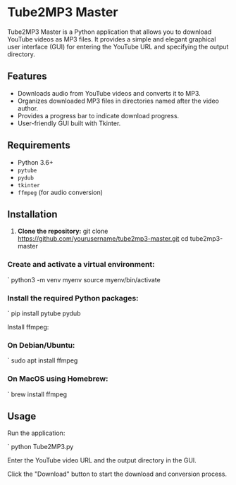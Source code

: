 # Tube2MP3 Master

Tube2MP3 Master is a Python application that allows you to download YouTube videos as MP3 files. It provides a simple and elegant graphical user interface (GUI) for entering the YouTube URL and specifying the output directory.

## Features

- Downloads audio from YouTube videos and converts it to MP3.
- Organizes downloaded MP3 files in directories named after the video author.
- Provides a progress bar to indicate download progress.
- User-friendly GUI built with Tkinter.

## Requirements

- Python 3.6+
- `pytube`
- `pydub`
- `tkinter`
- `ffmpeg` (for audio conversion)

## Installation

1. **Clone the repository:**
   git clone https://github.com/yourusername/tube2mp3-master.git
   cd tube2mp3-master

### Create and activate a virtual environment:

`
python3 -m venv myenv
source myenv/bin/activate

### Install the required Python packages:

`
pip install pytube pydub

Install ffmpeg:

### On Debian/Ubuntu:

`
sudo apt install ffmpeg


### On MacOS using Homebrew:

`
brew install ffmpeg


## Usage
Run the application:

`
python Tube2MP3.py

Enter the YouTube video URL and the output directory in the GUI.

Click the "Download" button to start the download and conversion process.


